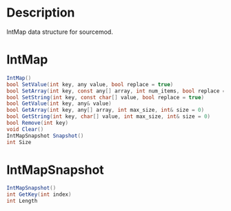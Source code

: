 # Description
IntMap data structure for sourcemod.

# IntMap
```csharp
IntMap()
bool SetValue(int key, any value, bool replace = true)
bool SetArray(int key, const any[] array, int num_items, bool replace = true)
bool SetString(int key, const char[] value, bool replace = true)
bool GetValue(int key, any& value)
bool GetArray(int key, any[] array, int max_size, int& size = 0)
bool GetString(int key, char[] value, int max_size, int& size = 0)
bool Remove(int key)
void Clear()
IntMapSnapshot Snapshot()
int Size
```

# IntMapSnapshot
```csharp
IntMapSnapshot()
int GetKey(int index)
int Length
```
